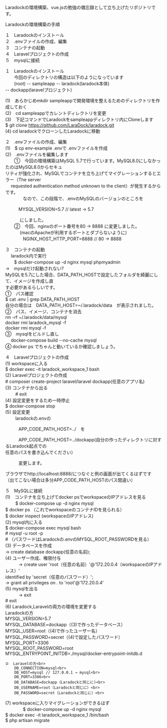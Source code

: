 Laradockの環境構築、vue.jsの勉強の備忘録として立ち上げたリポジトリです。

Laradockの環境構築の手順<br>

１　Laradockのインストール<br>
２　.envファイルの作成、編集<br>
３　コンテナの起動<br>
４　Laravelプロジェクトの作成<br>
５　mysqlに接続<br>

１　Laradockのインストール<br>
　　今回のディレクトリの構造は以下のようになっています<br>
　　(root) -- sampleapp -- laradock(laradock本体)<br>
                        -- dockapp(laravelプロジェクト)<br>

 (1)　あらかじめmkdir sampleappで開発環境を整えるためのディレクトリを作成しておく<br>
 (2)　cd sampleappでカレントディレクトリを変更<br>
 (3)　下記コマンドでLaradockをsampleappディレクトリ内にCloneします<br>
      $ git clone https://github.com/LaraDock/laradock.git<br>
 (4)  cd laradockでクローンしたLaradockに移動<br>

２　.envファイルの作成、編集<br>
 (1)　$ cp env-example .envで .envファイルを作成<br>
 (2)　.envファイルを編集します<br>
 　　①　今回の環境構築はMySQL 5.7で行っています。MySQL8.0にしなかったのはMySQL8.0からセキュ<br>
      リティが強化され、MySQLでコンテナを立ち上げてマイグレーションするとエラー（The server <br>　
      requested authentication method unknown to the client）が発生するからです。<br>
 　　　　なので、この段階で、.envのMySQLのバージョンのところを<br>

 　　　MYSQL_VERSION=5.7 // latest → 5.7<br>

　　　 にしました。<br>
　　②　今回、nginxのポート番号を80 → 8888 に変更しました。<br>
　　　 (macのApacheが利用するポートとダブらないように)<br>
　　　　NGINX_HOST_HTTP_PORT=8888 // 80 → 8888<br>

３　コンテナの起動<br>
 　 laradock内で実行<br>
 　　$ docker-compose up -d nginx mysql phpmyadmin<br>
    →　mysqlだけ起動されない?<br>
     MySQLを5.7にした場合、DATA_PATH_HOSTで設定したフォルダを綺麗にして、イメージを作成し直<br>
     す必要があるらしいです。<br>
   ①　パス確認<br>
      $ cat .env | grep DATA_PATH_HOST<br>
     自分の場合は　DATA_PATH_HOST=~/.laradock/data　が表示されました。<br>
   ②　パス、イメージ、コンテナを消去<br>
      rm -rf ~/.laradock/data/mysql<br>
      docker rmi laradock_mysql -f<br>
      docker rmi mysql -f<br>
   ③　mysqlをビルドし直し<br>
   　  docker-compose build --no-cache mysql<br>
   ④  docker ps でちゃんと動いているか確認しましょう。<br>

４　Laravelプロジェクトの作成<br>
 (1) workspaceに入る<br>
     $ docker exec -it laradock_workspace_1 bash<br>
 (2) Laravelプロジェクトの作成<br>
     # composer create-project laravel/laravel dockapp(任意のアプリ名)<br>
 (3) コンテナから出る<br>
 　　 # exit<br>
 (4) 設定変更をするため一時停止<br>
     $ docker-compose stop<br>
 (5) 設定変更<br>
 　　 laradockの.envの<br>

 　　　APP_CODE_PATH_HOST=../　を<br>

 　　　APP_CODE_PATH_HOST=../dockapp(自分の作ったディレクトリに対するLaradock起点での<br>
    任意のパスを書き込んでください）<br>

　　　変更します。<br>

  ブラウザでhttp://localhost:8888/につなぐと例の画面が出てくるはずです<br>
  （出てこない場合は多分APP_CODE_PATH_HOSTのパス間違い）<br>

５　MySQLに接続<br>
 (1)　コンテナを立ち上げてdocker psでworkspaceのIPアドレスを見る<br>
 　　  $ docker-compose up -d nginx mysql<br>
      $ docker ps （これでworkspaceのコンテナIDを見られる）<br>
      $ docker inspect (workspaceのIPアドレス)<br>
 (2)  mysql内に入る<br>
      $ docker-compose exec mysql bash<br>
      # mysql -u root -p<br>
      # （パスワードはLaradockの.envのMYSQL_ROOT_PASSWORDを見る）<br>
 (3)  データベースを作成<br>
      → create database dockapp(任意の名前);<br>
 (4)  ユーザー作成、権限付与<br>
 　　　→ create user 'root（任意の名前）'@'172.20.0.4（workspaceのIPアドレス）'<br>
    identified by 'secret（任意のパスワード）';<br>
      → grant all privileges on *.* to 'root'@'172.20.0.4'<br>
 (5)  mysqlを出る<br>
 　　　→ exit<br>
      # exit<br>
 (6)  Laradock,Laravelの両方の環境を変更する<br>
        Laradockの方<br>
        MYSQL_VERSION=5.7<br>
        MYSQL_DATABASE=dockapp（(3)で作ったデータベース）<br>
        MYSQL_USER=root（(4)で作ったユーザー名）<br>
        MYSQL_PASSWORD=secret（(4)で設定したパスワード）<br>
        MYSQL_PORT=3306<br>
        MYSQL_ROOT_PASSWORD=root<br>
        MYSQL_ENTRYPOINT_INITDB=./mysql/docker-entrypoint-initdb.d<br>

    ②  Laravelの方<br>
        DB_CONNECTION=mysql<br>
        DB_HOST=mysql // 127.0.0.1 → mysql<br>
        DB_PORT=3306<br>
        DB_DATABASE=dockapp（Laradockと同じに)<br>
        DB_USERNAME=root（Laradockと同じに）<br>
        DB_PASSWORD=secret（Laradockと同じに）<br>
  (7)  workspaceに入りマイグレーションができるはず<br>
　　　　$ docker-compose up -d nginx mysql<br>
       $ docker exec -it laradock_workspace_1 /bin/bash<br>
       $ php artisan migrate<br>
    　　

 　　
 　　　　
 　　　

